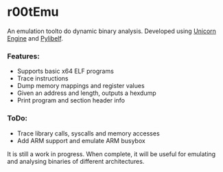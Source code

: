 # r00tEmu

An emulation toolto do dynamic binary analysis. Developed using [Unicorn Engine](https://github.com/unicorn-engine/unicorn) and [Pylibelf](https://github.com/crackinglandia/pylibelf).

### Features:
* Supports basic x64 ELF programs
* Trace instructions
* Dump memory mappings and register values
* Given an address and length, outputs a hexdump
* Print program and section header info

### ToDo:
* Trace library calls, syscalls and memory accesses
* Add ARM support and emulate ARM busybox

It is still a work in progress. When complete, it will be useful for emulating and analysing binaries of different architectures.
